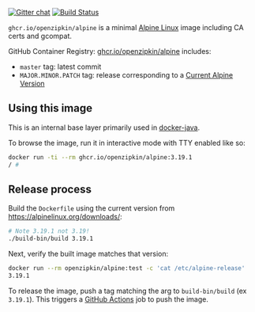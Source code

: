[![Gitter chat](http://img.shields.io/badge/gitter-join%20chat%20%E2%86%92-brightgreen.svg)](https://gitter.im/openzipkin/zipkin)
[![Build Status](https://github.com/openzipkin/docker-alpine/workflows/test/badge.svg)](https://github.com/openzipkin/docker-alpine/actions?query=workflow%3Atest)

`ghcr.io/openzipkin/alpine` is a minimal [Alpine Linux](https://alpinelinux.org) image including
CA certs and gcompat.

GitHub Container Registry: [ghcr.io/openzipkin/alpine](https://github.com/orgs/openzipkin/packages/container/package/alpine) includes:
 * `master` tag: latest commit
 * `MAJOR.MINOR.PATCH` tag: release corresponding to a [Current Alpine Version](https://alpinelinux.org/downloads/)

## Using this image
This is an internal base layer primarily used in [docker-java](https://github.com/openzipkin/docker-java).

To browse the image, run it in interactive mode with TTY enabled like so:
```bash
docker run -ti --rm ghcr.io/openzipkin/alpine:3.19.1
/ #
```

## Release process
Build the `Dockerfile` using the current version from https://alpinelinux.org/downloads/:
```bash
# Note 3.19.1 not 3.19!
./build-bin/build 3.19.1
```

Next, verify the built image matches that version:
```bash
docker run --rm openzipkin/alpine:test -c 'cat /etc/alpine-release'
3.19.1
```

To release the image, push a tag matching the arg to `build-bin/build` (ex `3.19.1`).
This triggers a [GitHub Actions](https://github.com/openzipkin/docker-alpine/actions) job to push the image.
